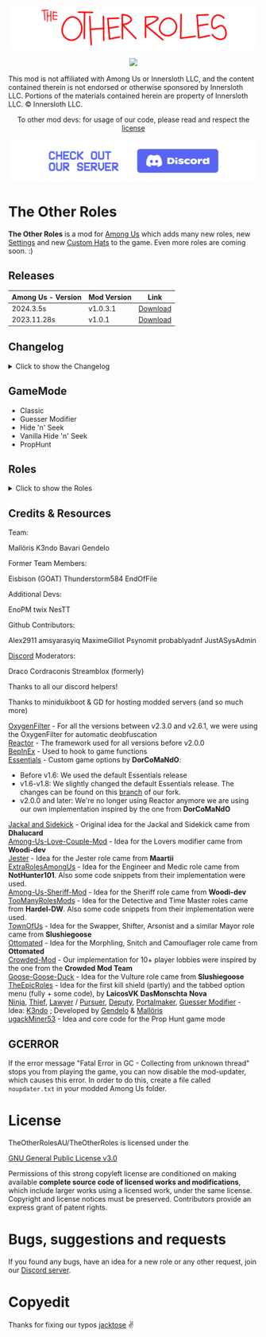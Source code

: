 ![mod banner](./Images/TOR_logo.png)
<p align="center"><a href="https://github.com/mxyx-club/TheOtherUs/releases/"><img src="https://badgen.net/github/release/mxyx-club/theotherus"></a></p>


This mod is not affiliated with Among Us or Innersloth LLC, and the content contained therein is not endorsed or otherwise sponsored by Innersloth LLC. Portions of the materials contained herein are property of Innersloth LLC. © Innersloth LLC.

<p align="center">To other mod devs: for usage of our code, please read and respect the <a href="#license">license</a></p>

[![Discord](./Images/TOR_server.png)](https://discord.gg/yspVyP5meR)

# The Other Roles

**The Other Roles** is a mod for [Among Us](https://store.steampowered.com/app/945360/Among_Us) which adds many new roles, new [Settings](#settings) and new [Custom Hats](#custom-hats) to the game.
Even more roles are coming soon. :)

## Releases
| Among Us - Version| Mod Version | Link |
|----------|-------------|-----------------|
| 2024.3.5s    | v1.0.3.1 | [Download](https://github.com/mxyx-club/TheOtherUs/releases/download/v1.0.3.1/TheOtherUs.zip)    |
| 2023.11.28s  | v1.0.1   | [Download](https://github.com/mxyx-club/TheOtherUs/releases/download/v1.0.1/TheOtherUs.zip)      |



## Changelog

<details>
  <summary>Click to show the Changelog</summary>


**Changes in v1.0.3:**

- 

**Changes in v1.0.2:**

- 

**Changes in v1.0.1:**

- 

</details>

## GameMode

- Classic
- Guesser Modifier
- Hide 'n' Seek
- Vanilla Hide 'n' Seek
- PropHunt

## Roles
<details>
  <summary>Click to show the Roles</summary>

**Impostor**

- Godfather(Mafia)
- Mafioso(Mafia)
- Janitor(Mafia)
- Morphling
- Bomber
- Mimic
- Camouflager
- Miner
- Eraser
- Vampire
- Cleaner
- Undertaker
- Escapist
- Warlock
- Trickster
- BountyHunter
- Cultist
- Terrorist
- Blackmailer
- Witch
- Ninja

**Neutral**

- Amnisiac
- Jester
- Vulture
- Lawyer
- Prosecutor
- Pursuer
- Jackal
- Swooper
- Arsonist
- Werewolf
- Thief
- Juggernaut
- Doomsayer
- Akujo

**Crewmate**

- NiceGuesser
- Mayor
- Portalmaker
- Engineer
- PrivateInvestigator
- Sheriff
- Deputy
- BodyGuard
- Lighter
- Jumper
- Detective
- TimeMaster
- Veteren
- Medic
- Swapper
- Seer
- Hacker
- Tracker
- Snitch
- Spy
- SecurityGuard
- Medium
- Trapper
- Prophet

**Modifier**

- Disperser
- Poucher
- Bloody
- AntiTeleport
- Tiebreaker
- Bait
- Sunglasses
- Torch
- Flash
- Multitasker
- Mini
- Vip
- Indomitable
- Slueth
- Cursed
- Invert
- Blind
- Watcher
- Radar
- ButtonBarry
- Chameleon
- Shifter


</details>


## Credits & Resources

Team:

Mallöris    K3ndo    Bavari    Gendelo

Former Team Members:

Eisbison (GOAT)    Thunderstorm584    EndOfFile

Additional Devs:

EnoPM    twix    NesTT

Github Contributors:

Alex2911    amsyarasyiq    MaximeGillot
Psynomit    probablyadnf    JustASysAdmin

[Discord](https://discord.gg/yspVyP5meR) Moderators:</b>

Draco Cordraconis    Streamblox (formerly)

Thanks to all our discord helpers!

Thanks to miniduikboot & GD for hosting modded servers (and so much more)


[OxygenFilter](https://github.com/NuclearPowered/Reactor.OxygenFilter) - For all the versions between v2.3.0 and v2.6.1, we were using the OxygenFilter for automatic deobfuscation\
[Reactor](https://github.com/NuclearPowered/Reactor) - The framework used for all versions before v2.0.0\
[BepInEx](https://github.com/BepInEx) - Used to hook to game functions\
[Essentials](https://github.com/DorCoMaNdO/Reactor-Essentials) - Custom game options by **DorCoMaNdO**:
- Before v1.6: We used the default Essentials release
- v1.6-v1.8: We slightly changed the default Essentials release. The changes can be found on this [branch](https://github.com/Eisbison/Reactor-Essentials/tree/feature/TheOtherRoles-Adaption) of our fork.
- v2.0.0 and later: We're no longer using Reactor anymore we are using our own implementation inspired by the one from **DorCoMaNdO**

[Jackal and Sidekick](https://www.twitch.tv/dhalucard) - Original idea for the Jackal and Sidekick came from **Dhalucard**\
[Among-Us-Love-Couple-Mod](https://github.com/Woodi-dev/Among-Us-Love-Couple-Mod) - Idea for the Lovers modifier came from **Woodi-dev**\
[Jester](https://github.com/Maartii/Jester) - Idea for the Jester role came from **Maartii**\
[ExtraRolesAmongUs](https://github.com/NotHunter101/ExtraRolesAmongUs) - Idea for the Engineer and Medic role came from **NotHunter101**. Also some code snippets from their implementation were used.\
[Among-Us-Sheriff-Mod](https://github.com/Woodi-dev/Among-Us-Sheriff-Mod) - Idea for the Sheriff role came from **Woodi-dev**\
[TooManyRolesMods](https://github.com/Hardel-DW/TooManyRolesMods) - Idea for the Detective and Time Master roles came from **Hardel-DW**. Also some code snippets from their implementation were used.\
[TownOfUs](https://github.com/slushiegoose/Town-Of-Us) - Idea for the Swapper, Shifter, Arsonist and a similar Mayor role came from **Slushiegoose**\
[Ottomated](https://twitter.com/ottomated_) - Idea for the Morphling, Snitch and Camouflager role came from **Ottomated**\
[Crowded-Mod](https://github.com/CrowdedMods/CrowdedMod) - Our implementation for 10+ player lobbies were inspired by the one from the **Crowded Mod Team**\
[Goose-Goose-Duck](https://store.steampowered.com/app/1568590/Goose_Goose_Duck) - Idea for the Vulture role came from **Slushiegoose**\
[TheEpicRoles](https://github.com/LaicosVK/TheEpicRoles) - Idea for the first kill shield (partly) and the tabbed option menu (fully + some code), by **LaicosVK** **DasMonschta** **Nova**\
[Ninja](#ninja), [Thief](#thief), [Lawyer](#lawyer) / [Pursuer](#pursuer), [Deputy](#deputy), [Portalmaker](#portalmaker), [Guesser Modifier](#guesser-modifier) - Idea: [K3ndo](https://github.com/K3ndoo) ; Developed by [Gendelo](https://github.com/gendelo3) & [Mallöris](https://github.com/Mallaris) \
[ugackMiner53](https://github.com/ugackMiner53/PropHunt) - Idea and core code for the Prop Hunt game mode


## GCERROR
If the error message "Fatal Error in GC - Collecting from unknown thread" stops you from playing the game, you can now disable the mod-updater, which causes this error.
In order to do this, create a file called `noupdater.txt` in your modded Among Us folder.

# License
TheOtherRolesAU/TheOtherRoles is licensed under the

[GNU General Public License v3.0](https://github.com/TheOtherRolesAU/TheOtherRoles/blob/main/LICENSE)

Permissions of this strong copyleft license are conditioned on making available **complete source code of licensed works and modifications**, which include larger works using a licensed work, under the same license. Copyright and license notices must be preserved. Contributors provide an express grant of patent rights.

# Bugs, suggestions and requests
If you found any bugs, have an idea for a new role or any other request, join our [Discord server](https://discord.gg/77RkMJHWsM).

# Copyedit
Thanks for fixing our typos [jacktose](https://github.com/jacktose) ✌️
